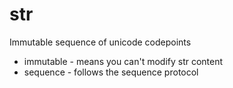 # str
Immutable sequence of unicode codepoints
- immutable - means you can't modify str content
- sequence - follows the sequence protocol
<!--stackedit_data:
eyJoaXN0b3J5IjpbLTcxOTk5NDQwNl19
-->